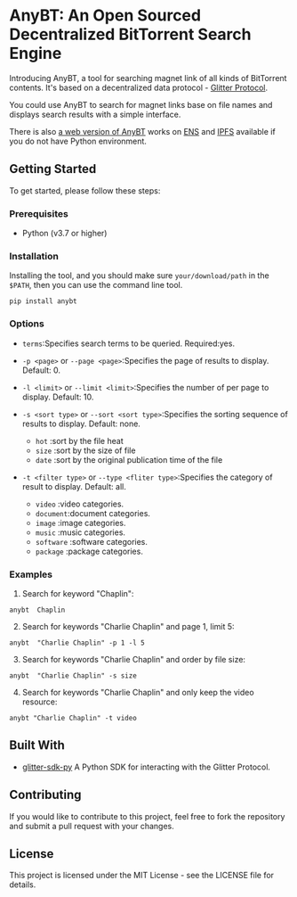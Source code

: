 # AnyBT: An Open Sourced Decentralized BitTorrent Search Engine

Introducing AnyBT, a tool for searching magnet link of all kinds of BitTorrent contents. It's based on a decentralized data protocol - [Glitter Protocol](https://twitter.com/GlitterProtocol).

You could use AnyBT to search for magnet links base on file names and displays search results with a simple interface.

There is also [a web version of AnyBT](https://anybt.eth.limo) works on [ENS](https://ens.domains/) and [IPFS](https://ipfs.tech/) available if you do not have Python environment.

## Getting Started

To get started, please follow these steps:

### Prerequisites

- Python (v3.7 or higher)

### Installation

Installing the tool, and you should make sure `your/download/path` in the `$PATH`, then you can use the command line tool.

```shell
pip install anybt
``` 

### Options

- `terms`:Specifies search terms to be queried. Required:yes.

- `-p <page>` or `--page <page>`:Specifies the page of results to display. Default: 0.

- `-l <limit>` or `--limit <limit>`:Specifies the number of per page to display. Default: 10.

- `-s <sort type>` or `--sort <sort type>`:Specifies the sorting sequence of results to display. Default: none.
    - `hot` :sort by the file heat
    - `size` :sort by the size of file
    - `date` :sort by the original publication time of the file

- `-t <filter type>` or `--type <fliter type>`:Specifies the category of result to display. Default: all.
    - `video` :video categories.
    - `document`:document categories.
    - `image` :image categories.
    - `music` :music categories.
    - `software` :software categories.
    - `package` :package categories.

### Examples

1. Search for keyword "Chaplin":

```shell
anybt  Chaplin
```

2. Search for keywords "Charlie Chaplin" and page 1, limit 5:

```shell
anybt  "Charlie Chaplin" -p 1 -l 5 
```

3. Search for keywords "Charlie Chaplin" and order by file size:

```shell
anybt  "Charlie Chaplin" -s size 
```

4. Search for keywords "Charlie Chaplin" and only keep the video resource:

```shell
anybt "Charlie Chaplin" -t video
```

## Built With

- [glitter-sdk-py](https://github.com/glitternetwork/glitter-sdk-py) A Python SDK for interacting with the Glitter Protocol.

## Contributing

If you would like to contribute to this project, feel free to fork the repository and submit a pull request with your changes.

## License

This project is licensed under the MIT License - see the LICENSE file for details.


